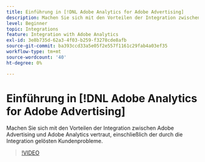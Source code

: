 ```yaml
---
title: Einführung in [!DNL Adobe Analytics for Adobe Advertising]
description: Machen Sie sich mit den Vorteilen der Integration zwischen Adobe Advertising und Adobe Analytics vertraut, einschließlich der durch die Integration gelösten Kundenprobleme.
level: Beginner
topic: Integrations
feature: Integration with Adobe Analytics
exl-id: 3e8b735d-62a3-4f03-b259-f3278cde8afb
source-git-commit: ba393ccd33a5e05f2e557f1161c29fab4a03ef35
workflow-type: tm+mt
source-wordcount: '40'
ht-degree: 0%

---
```


# Einführung in [!DNL Adobe Analytics for Adobe Advertising]

Machen Sie sich mit den Vorteilen der Integration zwischen Adobe Advertising und Adobe Analytics vertraut, einschließlich der durch die Integration gelösten Kundenprobleme.

>[!VIDEO](https://video.tv.adobe.com/v/33491)
